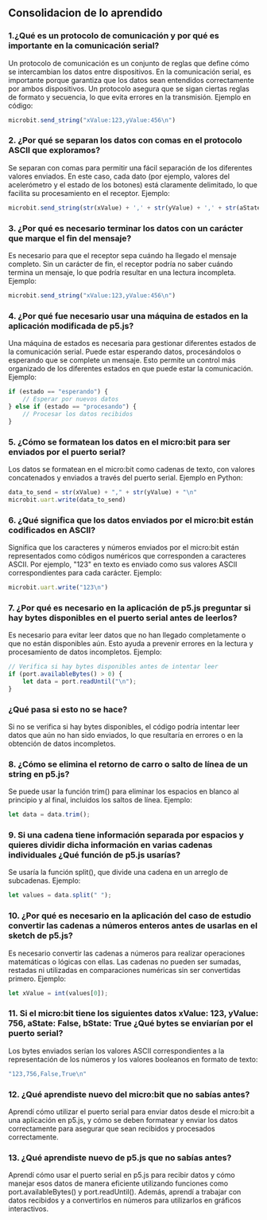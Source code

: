 ## Consolidacion de lo aprendido
### 1.¿Qué es un protocolo de comunicación y por qué es importante en la comunicación serial? 
Un protocolo de comunicación es un conjunto de reglas que define cómo se intercambian los datos entre dispositivos. En la comunicación serial, es importante porque garantiza que los datos sean entendidos correctamente por ambos dispositivos. Un protocolo asegura que se sigan ciertas reglas de formato y secuencia, lo que evita errores en la transmisión. Ejemplo en código:
````javascript
microbit.send_string("xValue:123,yValue:456\n")
````

### 2. ¿Por qué se separan los datos con comas en el protocolo ASCII que exploramos? 
Se separan con comas para permitir una fácil separación de los diferentes valores enviados. En este caso, cada dato (por ejemplo, valores del acelerómetro y el estado de los botones) está claramente delimitado, lo que facilita su procesamiento en el receptor. Ejemplo:
````javascript
microbit.send_string(str(xValue) + ',' + str(yValue) + ',' + str(aState) + ',' + str(bState))
````
### 3. ¿Por qué es necesario terminar los datos con un carácter que marque el fin del mensaje? 
Es necesario para que el receptor sepa cuándo ha llegado el mensaje completo. Sin un carácter de fin, el receptor podría no saber cuándo termina un mensaje, lo que podría resultar en una lectura incompleta. Ejemplo:
````javascript
microbit.send_string("xValue:123,yValue:456\n")
````

### 4. ¿Por qué fue necesario usar una máquina de estados en la aplicación modificada de p5.js? 
Una máquina de estados es necesaria para gestionar diferentes estados de la comunicación serial. Puede estar esperando datos, procesándolos o esperando que se complete un mensaje. Esto permite un control más organizado de los diferentes estados en que puede estar la comunicación. Ejemplo:

````javascript
if (estado == "esperando") {
    // Esperar por nuevos datos
} else if (estado == "procesando") {
    // Procesar los datos recibidos
}
````

### 5. ¿Cómo se formatean los datos en el micro:bit para ser enviados por el puerto serial? 
Los datos se formatean en el micro:bit como cadenas de texto, con valores concatenados y enviados a través del puerto serial. Ejemplo en Python:
````javascript 
data_to_send = str(xValue) + "," + str(yValue) + "\n"
microbit.uart.write(data_to_send)
````

### 6. ¿Qué significa que los datos enviados por el micro:bit están codificados en ASCII?
Significa que los caracteres y números enviados por el micro:bit están representados como códigos numéricos que corresponden a caracteres ASCII. Por ejemplo, "123" en texto es enviado como sus valores ASCII correspondientes para cada carácter. Ejemplo:
````javascript
microbit.uart.write("123\n")
````

### 7. ¿Por qué es necesario en la aplicación de p5.js preguntar si hay bytes disponibles en el puerto serial antes de leerlos? 
Es necesario para evitar leer datos que no han llegado completamente o que no están disponibles aún. Esto ayuda a prevenir errores en la lectura y procesamiento de datos incompletos. Ejemplo:
````javascript
// Verifica si hay bytes disponibles antes de intentar leer
if (port.availableBytes() > 0) {
    let data = port.readUntil("\n");
}
````

### ¿Qué pasa si esto no se hace?
Si no se verifica si hay bytes disponibles, el código podría intentar leer datos que aún no han sido enviados, lo que resultaría en errores o en la obtención de datos incompletos.

### 8. ¿Cómo se elimina el retorno de carro o salto de línea de un string en p5.js? 
Se puede usar la función trim() para eliminar los espacios en blanco al principio y al final, incluidos los saltos de línea. Ejemplo:
````javascript
let data = data.trim();
````

### 9. Si una cadena tiene información separada por espacios y quieres dividir dicha información en varias cadenas individuales ¿Qué función de p5.js usarías? 
Se usaría la función split(), que divide una cadena en un arreglo de subcadenas. Ejemplo:
````javascript
let values = data.split(" ");
````

### 10. ¿Por qué es necesario en la aplicación del caso de estudio convertir las cadenas a números enteros antes de usarlas en el sketch de p5.js? 
Es necesario convertir las cadenas a números para realizar operaciones matemáticas o lógicas con ellas. Las cadenas no pueden ser sumadas, restadas ni utilizadas en comparaciones numéricas sin ser convertidas primero. Ejemplo:
````javascript
let xValue = int(values[0]);
````

### 11. Si el micro:bit tiene los siguientes datos xValue: 123, yValue: 756, aState: False, bState: True ¿Qué bytes se enviarían por el puerto serial? 
Los bytes enviados serían los valores ASCII correspondientes a la representación de los números y los valores booleanos en formato de texto:
````javascript
"123,756,False,True\n"
````

### 12. ¿Qué aprendiste nuevo del micro:bit que no sabías antes? 
Aprendí cómo utilizar el puerto serial para enviar datos desde el micro:bit a una aplicación en p5.js, y cómo se deben formatear y enviar los datos correctamente para asegurar que sean recibidos y procesados correctamente.

### 13. ¿Qué aprendiste nuevo de p5.js que no sabías antes? 
Aprendí cómo usar el puerto serial en p5.js para recibir datos y cómo manejar esos datos de manera eficiente utilizando funciones como port.availableBytes() y port.readUntil(). Además, aprendí a trabajar con datos recibidos y a convertirlos en números para utilizarlos en gráficos interactivos.
